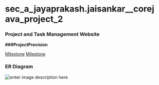 # sec_a_jayaprakash.jaisankar__corejava_project_2

### Project and Task Management Website

**###ProjectProvision**


[Milestone](https://github.com/fssa-batch3/sec_a_jayaprakash.jaisankar__corejava_project_2/issues/1)
[Milestone](https://github.com/fssa-batch3/sec_a_jayaprakash.jaisankar__corejava_project_2/issues/2)

### ER Diagram
![enter image description here](%5B!%5BHDDkqns.md.png%5D%28https://iili.io/HDDkqns.md.png%29%5D%28https://freeimage.host/i/HDDkqns%29)
